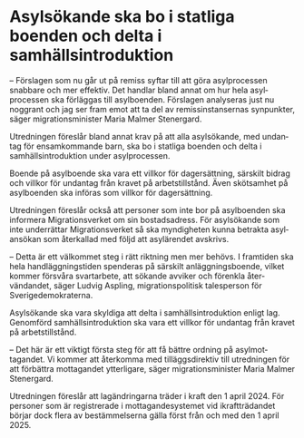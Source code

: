# Asylsökande ska bo i statliga boenden och delta i samhällsintroduktion

– Förslagen som nu går ut på remiss syftar till att göra asyl­processen snabbare och mer effektiv. Det handlar bland annat om hur hela asyl­processen ska för­läggas till asyl­boenden. Förslagen analy­seras just nu noggrant och jag ser fram emot att ta del av remiss­instansernas synpunkter, säger migrations­minister Maria Malmer Stenergard.

Utredningen föreslår bland annat krav på att alla asyl­sökande, med undan­tag för ensam­kommande barn, ska bo i statliga boenden och delta i samhälls­introduktion under asyl­processen.

Boende på asyl­boende ska vara ett villkor för dag­ersättning, särskilt bidrag och villkor för undantag från kravet på arbets­tillstånd. Även sköt­samhet på asyl­boenden ska införas som villkor för dag­ersättning.

Utredningen föreslår också att personer som inte bor på asyl­boenden ska informera Migrations­verket om sin bostads­adress. För asyl­sökande som inte under­rättar Migrations­verket så ska myndig­heten kunna betrakta asyl­ansökan som åter­kallad med följd att asyl­ärendet avskrivs.

– Detta är ett välkommet steg i rätt riktning men mer behövs. I framtiden ska hela hand­lägg­nings­tiden spenderas på särskilt anlägg­nings­boende, vilket kommer försvåra svart­arbete, att sökande avviker och förenkla åter­vändandet, säger Ludvig Aspling, migrations­politisk tales­person för Sverige­demokraterna.

Asylsökande ska vara skyldiga att delta i samhälls­introduktion enligt lag. Genom­förd samhälls­intro­duktion ska vara ett villkor för undantag från kravet på arbets­tillstånd.

– Det här är ett viktigt första steg för att få bättre ordning på asyl­mot­tagandet. Vi kommer att åter­komma med tilläggs­direktiv till utred­ningen för att förbättra mot­tagandet ytterligare, säger migrations­minister Maria Malmer Stenergard.

Utredningen föreslår att lag­ändringarna träder i kraft den 1 april 2024. För personer som är registrerade i mottagande­systemet vid ikraft­trädandet börjar dock flera av bestäm­melserna gälla först från och med den 1 april 2025.
